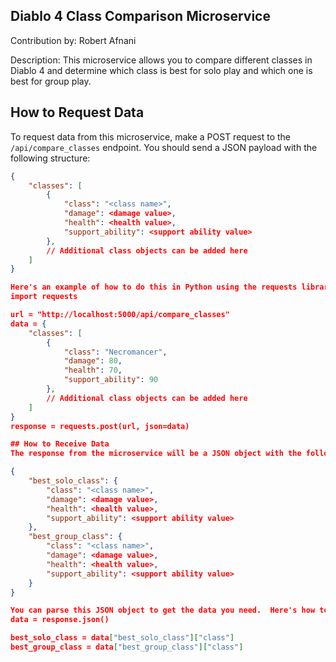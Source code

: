 ## Diablo 4 Class Comparison Microservice
Contribution by: Robert Afnani

Description: This microservice allows you to compare different classes in Diablo 4 and determine which class is best for solo play and which one is best for group play.

## How to Request Data
To request data from this microservice, make a POST request to the `/api/compare_classes` endpoint.  You should send a JSON payload with the following structure:

```json
{
    "classes": [
        {
            "class": "<class name>",
            "damage": <damage value>,
            "health": <health value>,
            "support_ability": <support ability value>
        },
        // Additional class objects can be added here
    ]
}

Here's an example of how to do this in Python using the requests library:
import requests

url = "http://localhost:5000/api/compare_classes"
data = {
    "classes": [
        {
            "class": "Necromancer",
            "damage": 80,
            "health": 70,
            "support_ability": 90
        },
        // Additional class objects can be added here
    ]
}
response = requests.post(url, json=data)

## How to Receive Data
The response from the microservice will be a JSON object with the following structure:

{
    "best_solo_class": {
        "class": "<class name>",
        "damage": <damage value>,
        "health": <health value>,
        "support_ability": <support ability value>
    },
    "best_group_class": {
        "class": "<class name>",
        "damage": <damage value>,
        "health": <health value>,
        "support_ability": <support ability value>
    }
}

You can parse this JSON object to get the data you need.  Here's how to do it in Python:
data = response.json()

best_solo_class = data["best_solo_class"]["class"]
best_group_class = data["best_group_class"]["class"]
